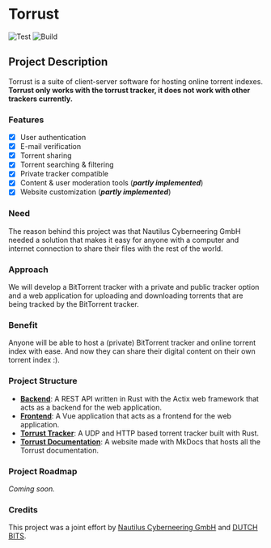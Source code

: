 # Torrust
![Test](https://github.com/torrust/torrust/actions/workflows/test.yml/badge.svg)
![Build](https://github.com/torrust/torrust/actions/workflows/build.yml/badge.svg)

## Project Description

Torrust is a suite of client-server software for hosting online torrent indexes.
**Torrust only works with the torrust tracker, it does not work with other trackers currently.**

### Features
* [X] User authentication
* [X] E-mail verification
* [X] Torrent sharing
* [X] Torrent searching & filtering
* [X] Private tracker compatible
* [X] Content & user moderation tools (*__partly implemented__*)
* [X] Website customization (*__partly implemented__*)

### Need

The reason behind this project was that Nautilus Cyberneering GmbH needed a solution that makes it easy for anyone with a computer and internet connection to share their files with the rest of the world.

### Approach

We will develop a BitTorrent tracker with a private and public tracker option and a web application for uploading and downloading torrents that are being tracked by the BitTorrent tracker.

### Benefit

Anyone will be able to host a (private) BitTorrent tracker and online torrent index with ease. And now they can share their digital content on their own torrent index :).

### Project Structure

- [__Backend__](https://github.com/torrust/torrust/tree/main/backend): A REST API written in Rust with the Actix web framework that acts as a backend for the web application.
- [__Frontend__](https://github.com/torrust/torrust/tree/main/frontend): A Vue application that acts as a frontend for the web application.
- [__Torrust Tracker__](https://github.com/torrust/torrust-tracker): A UDP and HTTP based torrent tracker built with Rust.
- [__Torrust Documentation__](https://github.com/torrust/torrust-documentation): A website made with MkDocs that hosts all the Torrust documentation.

### Project Roadmap

*Coming soon.*

### Credits
This project was a joint effort by [Nautilus Cyberneering GmbH](https://nautilus-cyberneering.de/) and [DUTCH BITS](https://dutchbits.nl).
